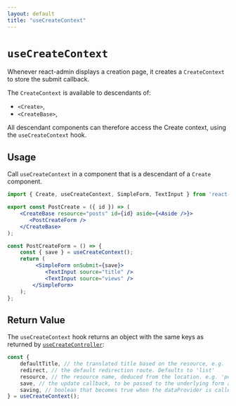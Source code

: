 ```yaml
---
layout: default
title: "useCreateContext"
---
```


# `useCreateContext`

Whenever react-admin displays a creation page, it creates a `CreateContext` to store the submit callback.

The `CreateContext` is available to descendants of:

- `<Create>`,
- `<CreateBase>`,

All descendant components can therefore access the Create context, using the `useCreateContext` hook.

## Usage

Call `useCreateContext` in a component that is a descendant of a `Create` component.

```jsx
import { Create, useCreateContext, SimpleForm, TextInput } from 'react-admin';

export const PostCreate = ({ id }) => (
    <CreateBase resource="posts" id={id} aside={<Aside />}>
       <PostCreateForm />
    </CreateBase>
);

const PostCreateForm = () => {
    const { save } = useCreateContext();
    return (
         <SimpleForm onSubmit={save}>
            <TextInput source="title" />
            <TextInput source="views" />
        </SimpleForm>
    );
};
```

## Return Value

The `useCreateContext` hook returns an object with the same keys as returned by [`useCreateController`](./useCreateController.md):

```jsx
const {
    defaultTitle, // the translated title based on the resource, e.g. 'Create New Post'
    redirect, // the default redirection route. Defaults to 'list'
    resource, // the resource name, deduced from the location. e.g. 'posts'
    save, // the update callback, to be passed to the underlying form as submit handler
    saving, // boolean that becomes true when the dataProvider is called to create the record
} = useCreateContext();
```

